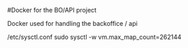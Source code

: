 #Docker for the BO/API project

Docker used for handling the backoffice / api

/etc/sysctl.conf
sudo sysctl -w vm.max_map_count=262144